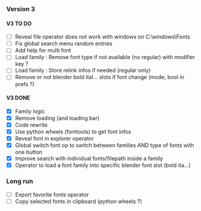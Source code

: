 ### Version 3

#### V3 TO DO 
- [ ] Reveal file operator does not work with windows on C:\windows\Fonts  
- [ ] Fix global search menu random entries  
- [ ] Add help for multi font  
- [ ] Load family : Remove font type if not available (no regular) with modifier key ?  
- [ ] Load family : Store relink infos if needed (regular only)  
- [ ] Remove or not blender bold ital... slots if font change (mode, bool in prefs ?)  

#### V3 DONE
- [x] Family logic  
- [x] Remove loading (and loading bar)  
- [x] Code rewrite  
- [x] Use python wheels (fonttools) to get font infos  
- [x] Reveal font in explorer operator  
- [x] Global switch font op to switch between families AND type of fonts with one button  
- [x] Improve search with individual fonts/filepath inside a family  
- [x] Operator to load a font family into specific blender font slot (bold ita...)  

### Long run
- [ ] Export favorite fonts operator  
- [ ] Copy selected fonts in clipboard (python wheels ?)  
